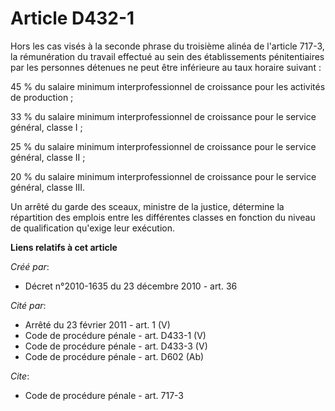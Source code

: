 # Article D432-1

Hors les cas visés à la seconde phrase du troisième alinéa de l'article 717-3, la rémunération du travail effectué au sein
des établissements pénitentiaires par les personnes détenues ne peut être inférieure au taux horaire suivant : 

45 % du salaire minimum interprofessionnel de croissance pour les activités de production ; 

33 % du salaire minimum interprofessionnel de croissance pour le service général, classe I ; 

25 % du salaire minimum interprofessionnel de croissance pour le service général, classe II ; 

20 % du salaire minimum interprofessionnel de croissance pour le service général, classe III. 

Un arrêté du garde des sceaux, ministre de la justice, détermine la répartition des emplois entre les différentes classes en
fonction du niveau de qualification qu'exige leur exécution.

**Liens relatifs à cet article**

_Créé par_:

  - Décret n°2010-1635 du 23 décembre 2010 - art. 36

_Cité par_:

  - Arrêté du 23 février 2011 - art. 1 (V)
  - Code de procédure pénale - art. D433-1 (V)
  - Code de procédure pénale - art. D433-3 (V)
  - Code de procédure pénale - art. D602 (Ab)

_Cite_:

  - Code de procédure pénale - art. 717-3
